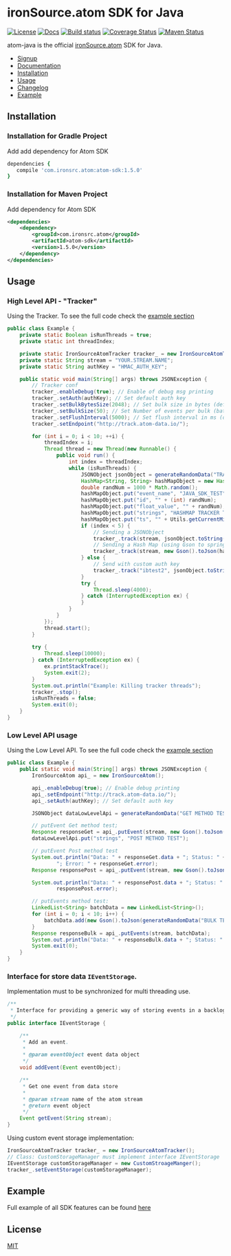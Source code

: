 # ironSource.atom SDK for Java

[![License][license-image]][license-url]
[![Docs][docs-image]][docs-url]
[![Build status][travis-image]][travis-url]
[![Coverage Status][coverage-image]][coverage-url]
[![Maven Status][maven-image]][maven-url]

atom-java is the official [ironSource.atom](http://www.ironsrc.com/data-flow-management) SDK for Java.

- [Signup](https://atom.ironsrc.com/#/signup)
- [Documentation](https://ironsource.github.io/atom-java/)
- [Installation](#installation)
- [Usage](#usage)
- [Changelog](#changelog)
- [Example](#example)

## Installation

### Installation for Gradle Project
Add add dependency for Atom SDK
```ruby
dependencies {
   compile 'com.ironsrc.atom:atom-sdk:1.5.0'
}
```

### Installation for Maven Project
Add dependency for Atom SDK
```xml
<dependencies>
    <dependency>
        <groupId>com.ironsrc.atom</groupId>
        <artifactId>atom-sdk</artifactId>
        <version>1.5.0</version>
    </dependency>
</dependencies>
```

## Usage

### High Level API - "Tracker"

Using the Tracker. To see the full code check the [example section](#example)
```java
public class Example {
    private static Boolean isRunThreads = true;
    private static int threadIndex;

    private static IronSourceAtomTracker tracker_ = new IronSourceAtomTracker();
    private static String stream = "YOUR.STREAM.NAME";
    private static String authKey = "HMAC_AUTH_KEY";

    public static void main(String[] args) throws JSONException {
        // Tracker conf
        tracker_.enableDebug(true); // Enable of debug msg printing
        tracker_.setAuth(authKey); // Set default auth key
        tracker_.setBulkBytesSize(2048); // Set bulk size in bytes (default 512KB)
        tracker_.setBulkSize(50); // Set Number of events per bulk (batch) (default: 20)
        tracker_.setFlushInterval(5000); // Set flush interval in ms (default: 30 seconds)
        tracker_.setEndpoint("http://track.atom-data.io/");

        for (int i = 0; i < 10; ++i) {
            threadIndex = i;
            Thread thread = new Thread(new Runnable() {
                public void run() {
                    int index = threadIndex;
                    while (isRunThreads) {
                        JSONObject jsonObject = generateRandomData("TRACKER TEST");
                        HashMap<String, String> hashMapObject = new HashMap<String, String>();
                        double randNum = 1000 * Math.random();
                        hashMapObject.put("event_name", "JAVA_SDK_TEST");
                        hashMapObject.put("id", "" + (int) randNum);
                        hashMapObject.put("float_value", "" + randNum);
                        hashMapObject.put("strings", "HASHMAP TRACKER TEST");
                        hashMapObject.put("ts", "" + Utils.getCurrentMilliseconds());
                        if (index < 5) {
                            // Sending a JSONObject
                            tracker_.track(stream, jsonObject.toString(), "");
                            // Sending a Hash Map (using Gson to springily it)
                            tracker_.track(stream, new Gson().toJson(hashMapObject), ""); // Sending
                        } else {
                            // Send with custom auth key
                            tracker_.track("ibtest2", jsonObject.toString(), "HMAC AUTH_KEY");
                        }
                        try {
                            Thread.sleep(4000);
                        } catch (InterruptedException ex) {
                        }
                    }
                }
            });
            thread.start();
        }
        
        try {
            Thread.sleep(10000);
        } catch (InterruptedException ex) {
            ex.printStackTrace();
            System.exit(2);
        }
        System.out.println("Example: Killing tracker threads");
        tracker_.stop();
        isRunThreads = false;
        System.exit(0);
    }
}
```
### Low Level API usage
Using the Low Level API. To see the full code check the [example section](#example)
```java
public class Example {
    public static void main(String[] args) throws JSONException {
        IronSourceAtom api_ = new IronSourceAtom();

        api_.enableDebug(true); // Enable debug printing
        api_.setEndpoint("http://track.atom-data.io/");
        api_.setAuth(authKey); // Set default auth key

        JSONObject dataLowLevelApi = generateRandomData("GET METHOD TEST");

        // putEvent Get method test;
        Response responseGet = api_.putEvent(stream, new Gson().toJson(dataLowLevelApi), authKey, HttpMethod.GET);
        dataLowLevelApi.put("strings", "POST METHOD TEST");

        // putEvent Post method test
        System.out.println("Data: " + responseGet.data + "; Status: " + responseGet.status +
                "; Error: " + responseGet.error);
        Response responsePost = api_.putEvent(stream, new Gson().toJson(dataLowLevelApi), authKey, HttpMethod.POST);

        System.out.println("Data: " + responsePost.data + "; Status: " + responsePost.status + "; Error: " +
                responsePost.error);

        // putEvents method test:
        LinkedList<String> batchData = new LinkedList<String>();
        for (int i = 0; i < 10; i++) {
            batchData.add(new Gson().toJson(generateRandomData("BULK TEST")));
        }
        Response responseBulk = api_.putEvents(stream, batchData);
        System.out.println("Data: " + responseBulk.data + "; Status: " + responseBulk.status + "; Error: " + responseBulk.error);
        System.exit(0);
    }
}
```

### Interface for store data `IEventStorage`.
Implementation must to be synchronized for multi threading use.
```java
/**
 * Interface for providing a generic way of storing events in a backlog before they are sent to Atom.
 */
public interface IEventStorage {

    /**
     * Add an event.
     *
     * @param eventObject event data object
     */
    void addEvent(Event eventObject);

    /**
     * Get one event from data store
     *
     * @param stream name of the atom stream
     * @return event object
     */
    Event getEvent(String stream);
}
```
Using custom event storage implementation:
```java
IronSourceAtomTracker tracker_ = new IronSourceAtomTracker();
// Class: CustomStorageManager must implement interface IEventStorage
IEventStorage customStorageManager = new CustomStroageManger();
tracker_.setEventStorage(customStorageManager);
```

## Example
Full example of all SDK features can be found [here](atom-java/atom-sdk/AtomSDK/src/example/java/)

## License
[MIT][license-url]

[license-image]: https://img.shields.io/badge/license-MIT-blue.svg
[license-url]: LICENSE
[docs-image]: https://img.shields.io/badge/docs-latest-blue.svg
[docs-url]: https://ironsource.github.io/atom-java/
[travis-image]: https://travis-ci.org/ironSource/atom-java.svg?branch=master
[travis-url]: https://travis-ci.org/ironSource/atom-java
[coverage-image]: https://coveralls.io/repos/github/ironSource/atom-java/badge.svg?branch=master
[coverage-url]: https://coveralls.io/github/ironSource/atom-java?branch=master
[maven-image]: https://img.shields.io/badge/maven%20build-v1.1.0-green.svg
[maven-url]: http://search.maven.org/#artifactdetails%7Ccom.ironsrc.atom%7Catom-sdk%7C1.1.0%7Cjar
